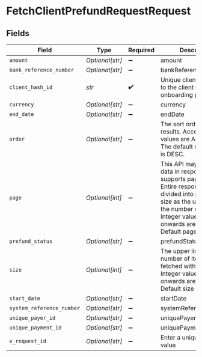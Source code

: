 # FetchClientPrefundRequestRequest


## Fields

| Field                                                                                                                                                                                                                              | Type                                                                                                                                                                                                                               | Required                                                                                                                                                                                                                           | Description                                                                                                                                                                                                                        | Example                                                                                                                                                                                                                            |
| ---------------------------------------------------------------------------------------------------------------------------------------------------------------------------------------------------------------------------------- | ---------------------------------------------------------------------------------------------------------------------------------------------------------------------------------------------------------------------------------- | ---------------------------------------------------------------------------------------------------------------------------------------------------------------------------------------------------------------------------------- | ---------------------------------------------------------------------------------------------------------------------------------------------------------------------------------------------------------------------------------- | ---------------------------------------------------------------------------------------------------------------------------------------------------------------------------------------------------------------------------------- |
| `amount`                                                                                                                                                                                                                           | *Optional[str]*                                                                                                                                                                                                                    | :heavy_minus_sign:                                                                                                                                                                                                                 | amount                                                                                                                                                                                                                             |                                                                                                                                                                                                                                    |
| `bank_reference_number`                                                                                                                                                                                                            | *Optional[str]*                                                                                                                                                                                                                    | :heavy_minus_sign:                                                                                                                                                                                                                 | bankReferenceNumber                                                                                                                                                                                                                |                                                                                                                                                                                                                                    |
| `client_hash_id`                                                                                                                                                                                                                   | *str*                                                                                                                                                                                                                              | :heavy_check_mark:                                                                                                                                                                                                                 | Unique client Id assigned to the client during the onboarding process.                                                                                                                                                             | {{clientHashId}}                                                                                                                                                                                                                   |
| `currency`                                                                                                                                                                                                                         | *Optional[str]*                                                                                                                                                                                                                    | :heavy_minus_sign:                                                                                                                                                                                                                 | currency                                                                                                                                                                                                                           |                                                                                                                                                                                                                                    |
| `end_date`                                                                                                                                                                                                                         | *Optional[str]*                                                                                                                                                                                                                    | :heavy_minus_sign:                                                                                                                                                                                                                 | endDate                                                                                                                                                                                                                            |                                                                                                                                                                                                                                    |
| `order`                                                                                                                                                                                                                            | *Optional[str]*                                                                                                                                                                                                                    | :heavy_minus_sign:                                                                                                                                                                                                                 | The sort order for the results. Acceptable values are ASC or DESC.<br/>The default order value is DESC.                                                                                                                            |                                                                                                                                                                                                                                    |
| `page`                                                                                                                                                                                                                             | *Optional[int]*                                                                                                                                                                                                                    | :heavy_minus_sign:                                                                                                                                                                                                                 | This API may have lot of data in response and supports pagination. Entire response data is divided into pages with size as the upper limit on the number of data. Integer values from 0 onwards are acceptable.<br/>Default page is 0. |                                                                                                                                                                                                                                    |
| `prefund_status`                                                                                                                                                                                                                   | *Optional[str]*                                                                                                                                                                                                                    | :heavy_minus_sign:                                                                                                                                                                                                                 | prefundStatus                                                                                                                                                                                                                      |                                                                                                                                                                                                                                    |
| `size`                                                                                                                                                                                                                             | *Optional[int]*                                                                                                                                                                                                                    | :heavy_minus_sign:                                                                                                                                                                                                                 | The upper limit on the number of items to be fetched with each call. Integer values from 1 onwards are acceptable.<br/>Default size is 20.                                                                                         |                                                                                                                                                                                                                                    |
| `start_date`                                                                                                                                                                                                                       | *Optional[str]*                                                                                                                                                                                                                    | :heavy_minus_sign:                                                                                                                                                                                                                 | startDate                                                                                                                                                                                                                          |                                                                                                                                                                                                                                    |
| `system_reference_number`                                                                                                                                                                                                          | *Optional[str]*                                                                                                                                                                                                                    | :heavy_minus_sign:                                                                                                                                                                                                                 | systemReferenceNumber                                                                                                                                                                                                              |                                                                                                                                                                                                                                    |
| `unique_payer_id`                                                                                                                                                                                                                  | *Optional[str]*                                                                                                                                                                                                                    | :heavy_minus_sign:                                                                                                                                                                                                                 | uniquePayerId                                                                                                                                                                                                                      |                                                                                                                                                                                                                                    |
| `unique_payment_id`                                                                                                                                                                                                                | *Optional[str]*                                                                                                                                                                                                                    | :heavy_minus_sign:                                                                                                                                                                                                                 | uniquePaymentId                                                                                                                                                                                                                    |                                                                                                                                                                                                                                    |
| `x_request_id`                                                                                                                                                                                                                     | *Optional[str]*                                                                                                                                                                                                                    | :heavy_minus_sign:                                                                                                                                                                                                                 | Enter a unique UUID value                                                                                                                                                                                                          | {{$guid}}                                                                                                                                                                                                                          |